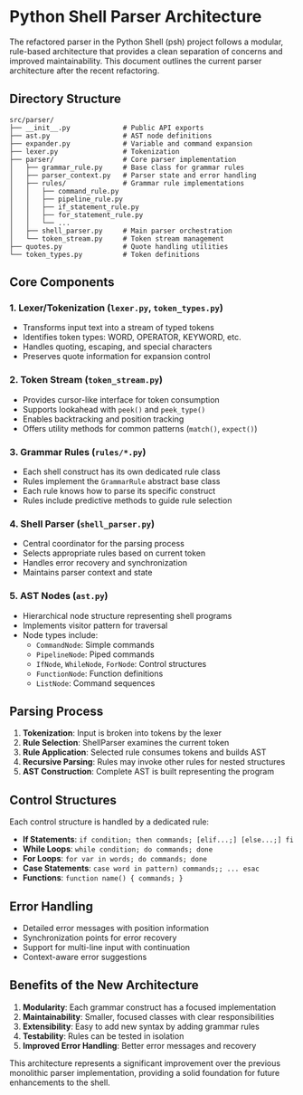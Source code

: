 # Python Shell Parser Architecture

The refactored parser in the Python Shell (psh) project follows a modular, rule-based architecture that provides a clean separation of concerns and improved maintainability. This document outlines the current parser architecture after the recent refactoring.

## Directory Structure

```
src/parser/
├── __init__.py             # Public API exports
├── ast.py                  # AST node definitions
├── expander.py             # Variable and command expansion
├── lexer.py                # Tokenization
├── parser/                 # Core parser implementation
│   ├── grammar_rule.py     # Base class for grammar rules
│   ├── parser_context.py   # Parser state and error handling
│   ├── rules/              # Grammar rule implementations
│   │   ├── command_rule.py
│   │   ├── pipeline_rule.py
│   │   ├── if_statement_rule.py
│   │   ├── for_statement_rule.py
│   │   └── ...
│   ├── shell_parser.py     # Main parser orchestration
│   └── token_stream.py     # Token stream management
├── quotes.py               # Quote handling utilities
└── token_types.py          # Token definitions
```

## Core Components

### 1. Lexer/Tokenization (`lexer.py`, `token_types.py`)
- Transforms input text into a stream of typed tokens
- Identifies token types: WORD, OPERATOR, KEYWORD, etc.
- Handles quoting, escaping, and special characters
- Preserves quote information for expansion control

### 2. Token Stream (`token_stream.py`)
- Provides cursor-like interface for token consumption
- Supports lookahead with `peek()` and `peek_type()`
- Enables backtracking and position tracking
- Offers utility methods for common patterns (`match()`, `expect()`)

### 3. Grammar Rules (`rules/*.py`)
- Each shell construct has its own dedicated rule class
- Rules implement the `GrammarRule` abstract base class
- Each rule knows how to parse its specific construct
- Rules include predictive methods to guide rule selection

### 4. Shell Parser (`shell_parser.py`)
- Central coordinator for the parsing process
- Selects appropriate rules based on current token
- Handles error recovery and synchronization
- Maintains parser context and state

### 5. AST Nodes (`ast.py`)
- Hierarchical node structure representing shell programs
- Implements visitor pattern for traversal
- Node types include:
  - `CommandNode`: Simple commands
  - `PipelineNode`: Piped commands
  - `IfNode`, `WhileNode`, `ForNode`: Control structures
  - `FunctionNode`: Function definitions
  - `ListNode`: Command sequences

## Parsing Process

1. **Tokenization**: Input is broken into tokens by the lexer
2. **Rule Selection**: ShellParser examines the current token
3. **Rule Application**: Selected rule consumes tokens and builds AST
4. **Recursive Parsing**: Rules may invoke other rules for nested structures
5. **AST Construction**: Complete AST is built representing the program

## Control Structures

Each control structure is handled by a dedicated rule:

- **If Statements**: `if condition; then commands; [elif...;] [else...;] fi`
- **While Loops**: `while condition; do commands; done`
- **For Loops**: `for var in words; do commands; done`
- **Case Statements**: `case word in pattern) commands;; ... esac`
- **Functions**: `function name() { commands; }`

## Error Handling

- Detailed error messages with position information
- Synchronization points for error recovery
- Support for multi-line input with continuation
- Context-aware error suggestions

## Benefits of the New Architecture

1. **Modularity**: Each grammar construct has a focused implementation
2. **Maintainability**: Smaller, focused classes with clear responsibilities
3. **Extensibility**: Easy to add new syntax by adding grammar rules
4. **Testability**: Rules can be tested in isolation
5. **Improved Error Handling**: Better error messages and recovery

This architecture represents a significant improvement over the previous monolithic parser implementation, providing a solid foundation for future enhancements to the shell.